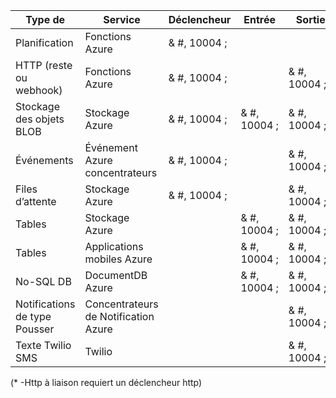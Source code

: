Type de | Service | Déclencheur | Entrée | Sortie 
-----|---------|---------|-------|--------
Planification | Fonctions Azure | & #, 10004 ; |  | 
HTTP (reste ou webhook) | Fonctions Azure | & #, 10004 ; |  | & #, 10004 ;\*
Stockage des objets BLOB | Stockage Azure | & #, 10004 ; | & #, 10004 ; | & #, 10004 ; 
Événements | Événement Azure concentrateurs | & #, 10004 ; | | & #, 10004 ;
Files d’attente | Stockage Azure | & #, 10004 ; |  | & #, 10004 ;
Tables | Stockage Azure |  | & #, 10004 ; | & #, 10004 ;
Tables | Applications mobiles Azure |  | & #, 10004 ; | & #, 10004 ;
No-SQL DB | DocumentDB Azure |  | & #, 10004 ; | & #, 10004 ;
Notifications de type Pousser | Concentrateurs de Notification Azure | | | & #, 10004 ;
Texte Twilio SMS | Twilio | | | & #, 10004 ;

(\* -Http à liaison requiert un déclencheur http)